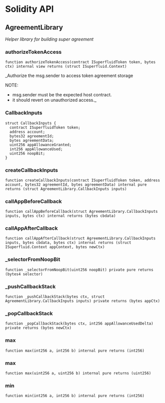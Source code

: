 # Solidity API

## AgreementLibrary

_Helper library for building super agreement_

### authorizeTokenAccess

```solidity
function authorizeTokenAccess(contract ISuperfluidToken token, bytes ctx) internal view returns (struct ISuperfluid.Context)
```

_Authorize the msg.sender to access token agreement storage

NOTE:
- msg.sender must be the expected host contract.
- it should revert on unauthorized access._

### CallbackInputs

```solidity
struct CallbackInputs {
  contract ISuperfluidToken token;
  address account;
  bytes32 agreementId;
  bytes agreementData;
  uint256 appAllowanceGranted;
  int256 appAllowanceUsed;
  uint256 noopBit;
}
```

### createCallbackInputs

```solidity
function createCallbackInputs(contract ISuperfluidToken token, address account, bytes32 agreementId, bytes agreementData) internal pure returns (struct AgreementLibrary.CallbackInputs inputs)
```

### callAppBeforeCallback

```solidity
function callAppBeforeCallback(struct AgreementLibrary.CallbackInputs inputs, bytes ctx) internal returns (bytes cbdata)
```

### callAppAfterCallback

```solidity
function callAppAfterCallback(struct AgreementLibrary.CallbackInputs inputs, bytes cbdata, bytes ctx) internal returns (struct ISuperfluid.Context appContext, bytes newCtx)
```

### _selectorFromNoopBit

```solidity
function _selectorFromNoopBit(uint256 noopBit) private pure returns (bytes4 selector)
```

### _pushCallbackStack

```solidity
function _pushCallbackStack(bytes ctx, struct AgreementLibrary.CallbackInputs inputs) private returns (bytes appCtx)
```

### _popCallbackStack

```solidity
function _popCallbackStack(bytes ctx, int256 appAllowanceUsedDelta) private returns (bytes newCtx)
```

### max

```solidity
function max(int256 a, int256 b) internal pure returns (int256)
```

### max

```solidity
function max(uint256 a, uint256 b) internal pure returns (uint256)
```

### min

```solidity
function min(int256 a, int256 b) internal pure returns (int256)
```

